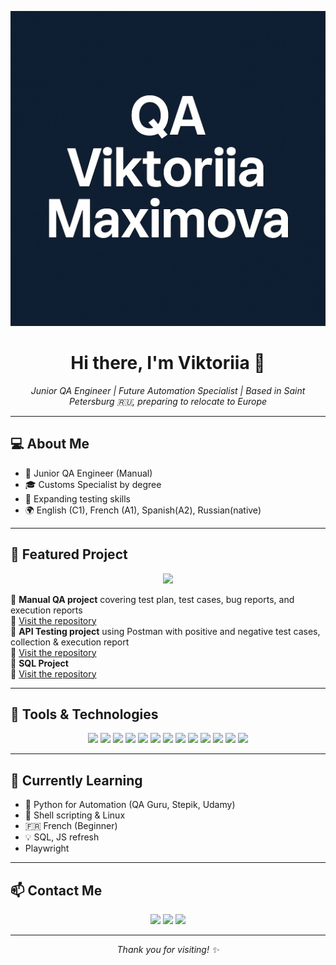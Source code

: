 ![Header](https://github.com/ViktoriyaMax/ViktoriyaMax/blob/main/assets/ChatGPT%20Image%204%20mai%202025%2C%2021_53_15.png)

<h1 align="center">Hi there, I'm Viktoriia 👋</h1>
<p align="center"><em>Junior QA Engineer | Future Automation Specialist | Based in Saint Petersburg 🇷🇺, preparing to relocate to Europe</em></p>

---

## 💻 About Me

- 🧪 Junior QA Engineer (Manual)
- 🎓 Customs Specialist by degree
- 🔎 Expanding testing skills
- 🌍 English (C1), French (A1), Spanish(A2), Russian(native)

---

## 📂 Featured Project

<p align="center">
  <a href="https://github.com/ViktoriyaMax/manual-testing-automationexercise">
    <img src="https://img.shields.io/badge/🧪_Manual_Testing_Project-AutomationExercise.com-green?style=for-the-badge"/>
  </a>
</p>

📌 **Manual QA project** covering test plan, test cases, bug reports, and execution reports  
🔗 [Visit the repository](https://github.com/ViktoriyaMax/manual-testing-automationexercise) <br>
📌 **API Testing project** using Postman with positive and negative test cases, collection & execution report  
🔗 [Visit the repository](https://github.com/ViktoriyaMax/api-testing-petstore.git) <br> 
📌 **SQL Project** <br>
🔗 [Visit the repository](https://github.com/ViktoriyaMax/hogwarts-sql-demo)

---

## 🧰 Tools & Technologies

<p align="center">
  <img src="https://img.shields.io/badge/Postman-FF6C37?style=for-the-badge&logo=postman&logoColor=white" />
  <img src="https://img.shields.io/badge/HTML5-E34F26?style=for-the-badge&logo=html5&logoColor=white" />
  <img src="https://img.shields.io/badge/CSS3-1572B6?style=for-the-badge&logo=css3&logoColor=white" />
  <img src="https://img.shields.io/badge/Python-3776AB?style=for-the-badge&logo=python&logoColor=white" />
  <img src="https://img.shields.io/badge/YouTrack-000000?style=for-the-badge&logo=youtrack&logoColor=white" />
  <img src="https://img.shields.io/badge/TestIT-4B9CD3?style=for-the-badge&logo=testing-library&logoColor=white" />
  <img src="https://img.shields.io/badge/Git-F05032?style=for-the-badge&logo=git&logoColor=white" />
  <img src="https://img.shields.io/badge/Bash-4EAA25?style=for-the-badge&logo=gnu-bash&logoColor=white" />
  <img src="https://img.shields.io/badge/Charles%20Proxy-4285F4?style=for-the-badge&logo=google-chrome&logoColor=white" />
  <img src="https://img.shields.io/badge/MySQL-4479A1?style=for-the-badge&logo=mysql&logoColor=white" />
  <img src="https://img.shields.io/badge/DevTools-20232A?style=for-the-badge&logo=google-chrome&logoColor=white" />
  <img src="https://img.shields.io/badge/VS%20Code-007ACC?style=for-the-badge&logo=visual-studio-code&logoColor=white" />
  <img src="https://img.shields.io/badge/Android%20Studio-3DDC84?style=for-the-badge&logo=android-studio&logoColor=white" />
</p>


---

## 🧠 Currently Learning

- 🐍 Python for Automation (QA Guru, Stepik, Udamy)
- 🐚 Shell scripting & Linux
- 🇫🇷 French (Beginner)
- 💡 SQL, JS refresh
- Playwright

---

## 📫 Contact Me

<p align="center">
  <a href="mailto:maximova.victoriia@gmail.com"><img src="https://img.shields.io/badge/Gmail-red?style=for-the-badge&logo=gmail&logoColor=white" /></a>
  <a href="https://t.me/VictoriiaMax"><img src="https://img.shields.io/badge/Telegram-2CA5E0?style=for-the-badge&logo=telegram&logoColor=white" /></a>
  <a href="https://www.linkedin.com/in/viktoriia-maksimova"><img src="https://img.shields.io/badge/LinkedIn-blue?style=for-the-badge&logo=linkedin&logoColor=white" /></a>
  
</p>

---

<p align="center">
  <em>Thank you for visiting! ✨</em>
</p>
